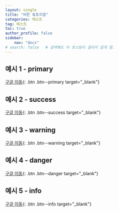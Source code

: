 ```yaml
---
layout: single
title: "버튼 튜토리얼"
categories: 테스트
tag: 테스트
toc: true
author_profile: false
sidebar:
    nav: "docs"
# search: false   # 검색해도 이 포스팅이 걸리지 않게 함.    
---
```


## 예시 1 - primary

[구글 이동](https://www.google.com/){: .btn .btn--primary target="_blank"}

## 예시 2 - success

[구글 이동](https://www.google.com/){: .btn .btn--success target="_blank"}

## 예시 3 - warning

[구글 이동](https://www.google.com/){: .btn .btn--warning target="_blank"}

## 예시 4 - danger

[구글 이동](https://www.google.com/){: .btn .btn--danger target="_blank"}

## 예시 5 - info

[구글 이동](https://www.google.com/){: .btn .btn--info target="_blank"}